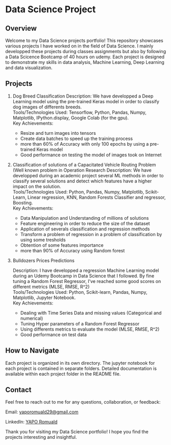 # Data Science Project

## Overview

Welcome to my Data Science projects portfolio! This repository showcases various projects I have worked on in the field of Data Science. I mainly developped these projects during classes assignments but also by following a Data Scicence Bootcamp of 40 hours on udemy. Each project is designed to demonstrate my skills in data analysis, Machine Learning, Deep Learning and data visualization. 


## Projects

1. Dog Breed Classification
   Description: We have developped a Deep Learning model using the pre-trained Keras model in order to classify dog images of differents breeds.  
    Tools/Technologies Used: Tensorflow, Python, Pandas, Numpy, Matplotlib, IPython.display, Google Colab (for the gpu).  
    Key Achievements:
      - Resize and turn images into tensors
      - Create data batches to speed up the training process
      - more than 60% of Accuracy with only 100 epochs by using a pre-trained Keras model
      - Good performance on testing the model of images took on Internet
   
2. Classification of solutions of a Capacitated Vehicle Routing Problem (Well known problem in Operation Research
   Description: We have developped during an academic project several ML methods in order to classify several solutions and detect which features have a higher impact on the solution.  
    Tools/Technologies Used: Python, Pandas, Numpy, Matplotlib, Scikit-Learn, Linear regression, KNN, Random Forests Classifier and regressor, Boosting.  
    Key Achievements:
      - Data Manipulation and Understanding of millions of solutions
      - Feature engineering in order to reduce the size of the dataset
      - Application of severals classification and regression methods
      - Transform a problem of regression in a problem of classification by using some tresholds
      - Obtention of some features importance
      - more than 90% of Accuracy using Random forest 
   
  
3. Bulldozers Prices Predictions  

    Description: I have developped a regression Machine Learning model during an Udemy Bootcamp in Data Science that I followed. By fine tuning a Random Forest Regressor, I've reached some good scores on different metrics (MLSE, RMSE, R^2)  
    Tools/Technologies Used: Python, Scikit-learn, Pandas, Numpy, Matplotlib, Jupyter Notebook.  
    Key Achievements:  
      - Dealing with Time Series Data and missing values (Categorical and numerical)
      - Tuning Hyper parameters of a Random Forest Regressor
      - Using differents metrics to evaluate the model (MLSE, RMSE, R^2)
      - Good performance on test data
  


## How to Navigate

Each project is organized in its own directory. 
The jupyter notebook for each project is contained in separate folders.
Detailed documentation is available within each project folder in the README file.



## Contact

Feel free to reach out to me for any questions, collaboration, or feedback:  

Email:    yaporomuald29@gmail.com  

LinkedIn:    [YAPO Romuald](linkedin.com/in/yapo-romuald-6076a9220)

Thank you for visiting my Data Science portfolio! I hope you find the projects interesting and insightful.
